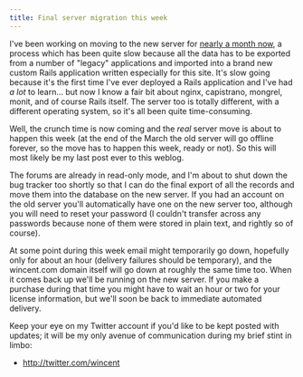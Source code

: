 ```yaml
---
title: Final server migration this week
---
```


I've been working on moving to the new server for [nearly a month now](http://www.wincent.com/a/news/archives/2008/02/server_migratio.php), a process which has been quite slow because all the data has to be exported from a number of "legacy" applications and imported into a brand new custom Rails application written especially for this site. It's slow going because it's the first time I've ever deployed a Rails application and I've had *a lot* to learn... but now I know a fair bit about nginx, capistrano, mongrel, monit, and of course Rails itself. The server too is totally different, with a different operating system, so it's all been quite time-consuming.

Well, the crunch time is now coming and the *real* server move is about to happen this week (at the end of the March the old server will go offline forever, so the move has to happen this week, ready or not). So this will most likely be my last post ever to this weblog.

The forums are already in read-only mode, and I'm about to shut down the bug tracker too shortly so that I can do the final export of all the records and move them into the database on the new server. If you had an account on the old server you'll automatically have one on the new server too, although you will need to reset your password (I couldn't transfer across any passwords because none of them were stored in plain text, and rightly so of course).

At some point during this week email might temporarily go down, hopefully only for about an hour (delivery failures should be temporary), and the wincent.com domain itself will go down at roughly the same time too. When it comes back up we'll be running on the new server. If you make a purchase during that time you might have to wait an hour or two for your license information, but we'll soon be back to immediate automated delivery.

Keep your eye on my Twitter account if you'd like to be kept posted with updates; it will be my only avenue of communication during my brief stint in limbo:

-   <http://twitter.com/wincent>
